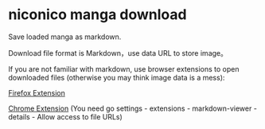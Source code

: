 niconico manga download
===========================

Save loaded manga as markdown.

Download file format is Markdown，use data URL to store image。

If you are not familiar with markdown, use browser extensions to open downloaded files (otherwise you may think image data is a mess):

[Firefox Extension](https://addons.mozilla.org/zh-CN/firefox/addon/markdown-viewer-webext/)

[Chrome Extension](https://chrome.google.com/webstore/detail/markdown-viewer/ckkdlimhmcjmikdlpkmbgfkaikojcbjk?hl=zh-CN) (You need go settings - extensions - markdown-viewer - details - Allow access to file URLs)
